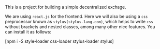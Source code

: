 This is a project for building a simple decentralized exchage.

We are using `react.js` for the frontend.
Here we will also be using a `css` preprocessor known as `stylus(stylus-lang.com)`, which helps to write `css` without brackets and nested classes, among many other nice features. You can install it as follows:

[npm i -S style-loader css-loader stylus-loader stylus]